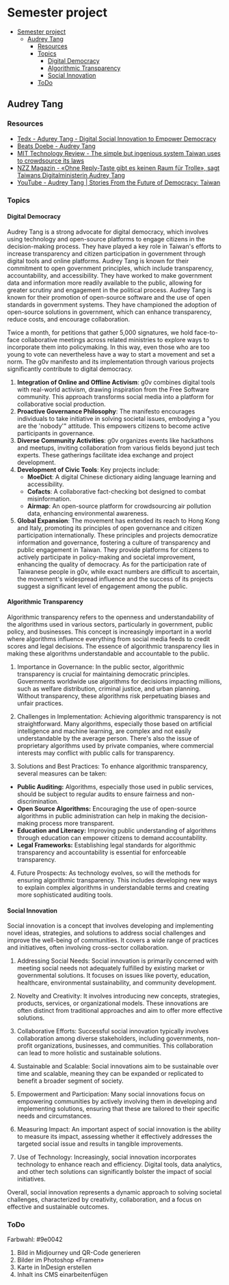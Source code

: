 # Semester project

- [Semester project](#semester-project)
  - [Audrey Tang](#audrey-tang)
    - [Resources](#resources)
    - [Topics](#topics)
      - [Digital Democracy](#digital-democracy)
      - [Algorithmic Transparency](#algorithmic-transparency)
      - [Social Innovation](#social-innovation)
    - [ToDo](#todo)


## Audrey Tang

### Resources

- [Tedx - Adurey Tang - Digital Social Innovation to Empower Democracy](https://www.ted.com/talks/audrey_tang_digital_social_innovation_to_empower_democracy)
- [Beats Doebe - Audrey Tang](https://beat.doebe.li/bibliothek/p25230.html)
- [MIT Technology Review - The simple but ingenious system Taiwan uses to crowdsource its laws](https://www.technologyreview.com/2018/08/21/240284/the-simple-but-ingenious-system-taiwan-uses-to-crowdsource-its-laws/)
- [NZZ Magazin - «Ohne Reply-Taste gibt es keinen Raum für Trolle», sagt Taiwans Digitalministerin Audrey Tang](https://magazin.nzz.ch/international/audrey-tang-ohne-reply-taste-gibt-es-keinen-raum-fuer-trolle-ld.1593922?reduced=true)
- [YouTube - Audrey Tang | Stories From the Future of Democracy: Taiwan](https://www.youtube.com/watch?v=5DkhUO7LiGs)

### Topics

#### Digital Democracy
Audrey Tang is a strong advocate for digital democracy, which involves using technology and open-source platforms to engage citizens in the decision-making process. They have played a key role in Taiwan's efforts to increase transparency and citizen participation in government through digital tools and online platforms. Audrey Tang is known for their commitment to open government principles, which include transparency, accountability, and accessibility. They have worked to make government data and information more readily available to the public, allowing for greater scrutiny and engagement in the political process.
Audrey Tang is known for their promotion of open-source software and the use of open standards in government systems. They have championed the adoption of open-source solutions in government, which can enhance transparency, reduce costs, and encourage collaboration.

Twice a month, for petitions that gather 5,000 signatures, we hold face-to-face collaborative meetings across related ministries to explore ways to incorporate them into policymaking. In this way, even those who are too young to vote can nevertheless have a way to start a movement and set a norm.
The g0v manifesto and its implementation through various projects significantly contribute to digital democracy.
1. **Integration of Online and Offline Activism**: g0v combines digital tools with real-world activism, drawing inspiration from the Free Software community. This approach transforms social media into a platform for collaborative social production.
2. **Proactive Governance Philosophy**: The manifesto encourages individuals to take initiative in solving societal issues, embodying a "you are the 'nobody'" attitude. This empowers citizens to become active participants in governance.
3. **Diverse Community Activities**: g0v organizes events like hackathons and meetups, inviting collaboration from various fields beyond just tech experts. These gatherings facilitate idea exchange and project development.
4. **Development of Civic Tools**: Key projects include:
   - **MoeDict**: A digital Chinese dictionary aiding language learning and accessibility.
   - **Cofacts**: A collaborative fact-checking bot designed to combat misinformation.
   - **Airmap**: An open-source platform for crowdsourcing air pollution data, enhancing environmental awareness.
5. **Global Expansion**: The movement has extended its reach to Hong Kong and Italy, promoting its principles of open governance and citizen participation internationally.
These principles and projects democratize information and governance, fostering a culture of transparency and public engagement in Taiwan. They provide platforms for citizens to actively participate in policy-making and societal improvement, enhancing the quality of democracy.
As for the participation rate of Taiwanese people in g0v, while exact numbers are difficult to ascertain, the movement's widespread influence and the success of its projects suggest a significant level of engagement among the public.

#### Algorithmic Transparency
Algorithmic transparency refers to the openness and understandability of the algorithms used in various sectors, particularly in government, public policy, and businesses. This concept is increasingly important in a world where algorithms influence everything from social media feeds to credit scores and legal decisions. The essence of algorithmic transparency lies in making these algorithms understandable and accountable to the public.

1. Importance in Governance: In the public sector, algorithmic transparency is crucial for maintaining democratic principles. Governments worldwide use algorithms for decisions impacting millions, such as welfare distribution, criminal justice, and urban planning. Without transparency, these algorithms risk perpetuating biases and unfair practices.

2. Challenges in Implementation: Achieving algorithmic transparency is not straightforward. Many algorithms, especially those based on artificial intelligence and machine learning, are complex and not easily understandable by the average person. There's also the issue of proprietary algorithms used by private companies, where commercial interests may conflict with public calls for transparency.

3. Solutions and Best Practices: To enhance algorithmic transparency, several measures can be taken:
- **Public Auditing:** Algorithms, especially those used in public services, should be subject to regular audits to ensure fairness and non-discrimination.
- **Open Source Algorithms:** Encouraging the use of open-source algorithms in public administration can help in making the decision-making process more transparent.
- **Education and Literacy:** Improving public understanding of algorithms through education can empower citizens to demand accountability.
- **Legal Frameworks:** Establishing legal standards for algorithmic transparency and accountability is essential for enforceable transparency.

4. Future Prospects: As technology evolves, so will the methods for ensuring algorithmic transparency. This includes developing new ways to explain complex algorithms in understandable terms and creating more sophisticated auditing tools.

#### Social Innovation
Social innovation is a concept that involves developing and implementing novel ideas, strategies, and solutions to address social challenges and improve the well-being of communities. It covers a wide range of practices and initiatives, often involving cross-sector collaboration.

1. Addressing Social Needs: Social innovation is primarily concerned with meeting social needs not adequately fulfilled by existing market or governmental solutions. It focuses on issues like poverty, education, healthcare, environmental sustainability, and community development.

2. Novelty and Creativity: It involves introducing new concepts, strategies, products, services, or organizational models. These innovations are often distinct from traditional approaches and aim to offer more effective solutions.

3. Collaborative Efforts: Successful social innovation typically involves collaboration among diverse stakeholders, including governments, non-profit organizations, businesses, and communities. This collaboration can lead to more holistic and sustainable solutions.

4. Sustainable and Scalable: Social innovations aim to be sustainable over time and scalable, meaning they can be expanded or replicated to benefit a broader segment of society.

5. Empowerment and Participation: Many social innovations focus on empowering communities by actively involving them in developing and implementing solutions, ensuring that these are tailored to their specific needs and circumstances.

6. Measuring Impact: An important aspect of social innovation is the ability to measure its impact, assessing whether it effectively addresses the targeted social issue and results in tangible improvements.

7. Use of Technology: Increasingly, social innovation incorporates technology to enhance reach and efficiency. Digital tools, data analytics, and other tech solutions can significantly bolster the impact of social initiatives.

Overall, social innovation represents a dynamic approach to solving societal challenges, characterized by creativity, collaboration, and a focus on effective and sustainable outcomes.

### ToDo

Farbwahl: #9e0042
1. Bild in Midjourney und QR-Code generieren
2. Bilder im Photoshop «Framen»
3. Karte in InDesign erstellen
4. Inhalt ins CMS einarbeitenfügen
